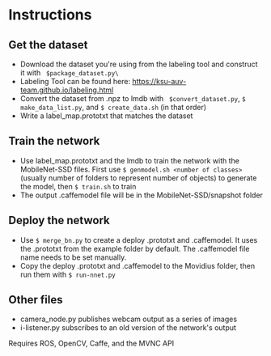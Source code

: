 # Instructions

## Get the dataset
* Download the dataset you're using from the labeling tool and construct it with ` $package_dataset.py\`
* Labeling Tool can be found here: https://ksu-auv-team.github.io/labeling.html
* Convert the dataset from .npz to lmdb with ` $convert_dataset.py`, `$ make_data_list.py`, and `$ create_data.sh` (in that order)
* Write a label_map.prototxt that matches the dataset

## Train the network
* Use label_map.prototxt and the lmdb to train the network with the MobileNet-SSD files. First use `$ genmodel.sh <number of classes>` (usually number of folders to represent number of objects) to generate the model, then `$ train.sh` to train
* The output .caffemodel file will be in the MobileNet-SSD/snapshot folder

## Deploy the network
* Use `$ merge_bn.py` to create a deploy .prototxt and .caffemodel. It uses the .prototxt from the example folder by default. The .caffemodel file name needs to be set manually.
* Copy the deploy .prototxt and .caffemodel to the Movidius folder, then run them with `$ run-nnet.py`

## Other files
* camera_node.py publishes webcam output as a series of images
* i-listener.py subscribes to an old version of the network's output

Requires ROS, OpenCV, Caffe, and the MVNC API
